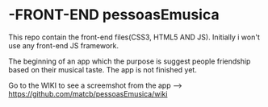 # -FRONT-END pessoasEmusica

This repo contain the front-end files(CSS3, HTML5 AND JS). Initially i won't use any front-end JS framework.

The beginning of an app which the purpose is suggest people friendship based on their musical taste.
The app is not finished yet.

Go to the WIKI to see a screemshot from the app --> https://github.com/matcb/pessoasEmusica/wiki



